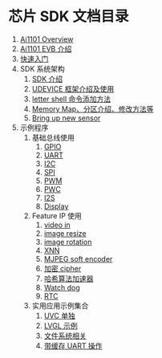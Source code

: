 # 芯片 SDK 文档目录

1. [Ai1101 Overview](md/1000_feature.md)
2. [Ai1101 EVB 介绍](md/2000_EVB_intro.md)
3. [快速入门](md/3000_quick_start.md)
4. SDK 系统架构
    1. [SDK 介绍](md/5100_sdk_arch.md)
    2. [UDEVICE 框架介绍及使用](md/5400_udeivce.md)
    3. [letter shell 命令添加方法](md/5200_cmd_shell.md)
    4. [Memory Map、分区介绍、修改方法等](md/5300_memory.md)
    5. [Bring up new sensor](md/5600_sensor_bringup.md)
5. 示例程序
    1. 基础总线使用
        1. [GPIO](md/4101_gpio.md)
        2. [UART](md/4104_uart.md)
        3. [I2C](md/4102_i2c.md)
        4. [SPI](md/4103_spi.md)
        5. [PWM](md/4105_pwm.md)
        6. [PWC](md/4105_pwc.md)
        7. [I2S](md/4109_i2s.md)
        8. [Display](md/4110_dispaly.md)
    2. Feature IP 使用
        1. [video in](md/4206_video_in.md)
        2. [image resize](md/4208_image_resize.md)
        3. [image rotation](md/4209_image_rotation.md)
        4. [XNN](md/4207_XNN.md)
        5. [MJPEG soft encoder](md/4204_mjpeg.md)
        6. [加密 cipher](md/4201_cipher.md)
        7. [哈希算法加速器](md/4202_hash.md)
        8. [Watch dog](md/4104_wdt.md)
        9. [RTC](md/4104_rtc.md)
    3. 实用应用示例集合
        1. [UVC 单独](md/4403_uvc_uac.md)
        2. [LVGL 示例](md/4404_lvgl.md)
        3. [文件系统相关](md/4406_filesystem.md)
        4. [带缓存 UART 操作](md/4307_uart_stream_buffer.md)


